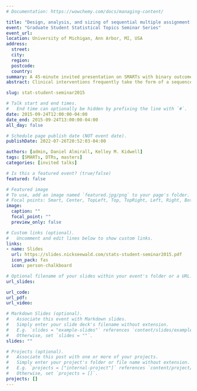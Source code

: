 ```yaml
---
# Documentation: https://wowchemy.com/docs/managing-content/

title: "Design, analysis, and sizing of sequential multiple assignment randomized trials with binary outcomes"
event: "Graduate Student Statistical Topics Seminar Series"
event_url:
location: University of Michigan, Ann Arbor, MI, USA
address:
  street:
  city:
  region:
  postcode:
  country:
summary: A 45-minute invited presentation on SMARTs with binary outcomes for the U-M Department of Statistics' Graduate Student Seminar.
abstract: Clinical interventions frequently take the form of a sequence of treatments. Each component in the sequence is chosen by the clinician, who is able to make decisions about a future treatment based on patient characteristics. These multi-stage interventions, called Dynamic Treatment Regimes (DTRs), can leverage information collected over the course of the intervention to tailor the sequence to each individual patient. For some research aims, such as the development of a high-quality DTR, a standard two-arm clinical trial may not be appropriate. A Sequential Multiple Assignment Randomized Trial (SMART) is one method that allows for the construction of effective DTRs. We review principles for designing and analyzing these trials, and extend them to ongoing work related to SMARTs with binary outcomes in which the primary aim is to compare two embedded DTRs. We conclude with a discussion of sample size for such SMARTs, and highlight an online sample size calculator built with the goal of empowering clinicians to consider SMART designs more often in practice.

slug: stat-student-seminar2015

# Talk start and end times.
#   End time can optionally be hidden by prefixing the line with `#`.
date: 2015-09-24T12:00:00-04:00
date_end: 2015-09-24T13:00:00-04:00
all_day: false

# Schedule page publish date (NOT event date).
publishDate: 2022-07-26T20:52:03-04:00

authors: [admin, Daniel Almirall, Kelley M. Kidwell]
tags: [SMARTs, DTRs, masters]
categories: [invited talks]

# Is this a featured event? (true/false)
featured: false

# Featured image
# To use, add an image named `featured.jpg/png` to your page's folder. 
# Focal points: Smart, Center, TopLeft, Top, TopRight, Left, Right, BottomLeft, Bottom, BottomRight.
image:
  caption: ""
  focal_point: ""
  preview_only: false

# Custom links (optional).
#   Uncomment and edit lines below to show custom links.
links:
- name: Slides
  url: https://slides.nickseewald.com/stats-student-seminar2015.pdf
  icon_pack: fas
  icon: person-chalkboard

# Optional filename of your slides within your event's folder or a URL.
url_slides:

url_code:
url_pdf:
url_video:

# Markdown Slides (optional).
#   Associate this event with Markdown slides.
#   Simply enter your slide deck's filename without extension.
#   E.g. `slides = "example-slides"` references `content/slides/example-slides.md`.
#   Otherwise, set `slides = ""`.
slides: ""

# Projects (optional).
#   Associate this post with one or more of your projects.
#   Simply enter your project's folder or file name without extension.
#   E.g. `projects = ["internal-project"]` references `content/project/deep-learning/index.md`.
#   Otherwise, set `projects = []`.
projects: []
---
```

